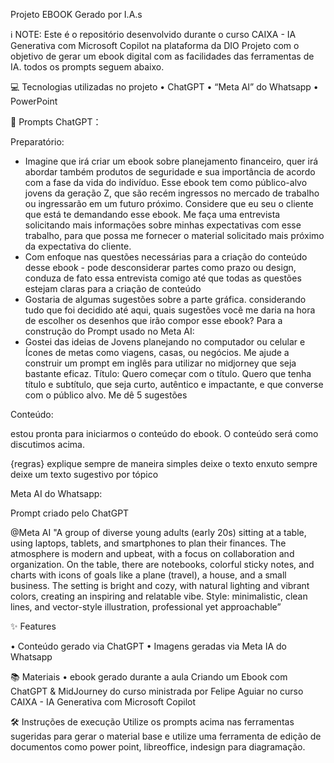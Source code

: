 Projeto EBOOK Gerado por I.A.s

ℹ️ NOTE: Este é o repositório desenvolvido durante o curso CAIXA - IA Generativa com Microsoft Copilot na plataforma da DIO
Projeto com o objetivo de gerar um ebook digital com as facilidades das ferramentas de IA. todos os prompts seguem abaixo.

💻 Tecnologias utilizadas no projeto
•	ChatGPT
•	“Meta AI” do Whatsapp
•	PowerPoint


🧠 Prompts
ChatGPT：

Preparatório: 	
- Imagine que irá criar um ebook sobre planejamento financeiro, quer irá abordar também produtos de seguridade e sua importância de acordo com a fase da vida do indivíduo. Esse ebook tem como público-alvo jovens da geração Z, que são recém ingressos no mercado de trabalho ou ingressarão em um futuro próximo. Considere que eu seu o cliente que está te demandando esse ebook. Me faça uma entrevista solicitando mais informações sobre minhas expectativas com esse trabalho, para que possa me fornecer o material solicitado mais próximo da expectativa do cliente.
- Com enfoque nas questões necessárias para a criação do conteúdo desse ebook - pode desconsiderar partes como prazo ou design, conduza de fato essa entrevista comigo até que todas as questões estejam claras para a criação de conteúdo
- Gostaria de algumas sugestões sobre a parte gráfica. considerando tudo que foi decidido até aqui, quais sugestões você me daria na hora de escolher os desenhos que irão compor esse ebook?
Para a construção do Prompt usado no Meta AI:
- Gostei das ideias de Jovens planejando no computador ou celular e Ícones de metas como viagens, casas, ou negócios. Me ajude a construir um prompt em inglês para utilizar no midjorney que seja bastante eficaz.
Título:
Quero começar com o título. Quero que tenha título e subtítulo,  que seja curto, autêntico e impactante, e que converse com o público alvo. Me dê 5 sugestões

Conteúdo:

estou pronta para iniciarmos o conteúdo do ebook. O conteúdo será como discutimos acima. 

{regras} explique sempre de maneira simples 
deixe o texto enxuto 
sempre deixe um texto sugestivo por tópico

Meta AI do Whatsapp:

Prompt criado pelo ChatGPT

@Meta AI "A group of diverse young adults (early 20s) sitting at a table, using laptops, tablets, and smartphones to plan their finances. The atmosphere is modern and upbeat, with a focus on collaboration and organization. On the table, there are notebooks, colorful sticky notes, and charts with icons of goals like a plane (travel), a house, and a small business. The setting is bright and cozy, with natural lighting and vibrant colors, creating an inspiring and relatable vibe. Style: minimalistic, clean lines, and vector-style illustration, professional yet approachable”

✨ Features

•	Conteúdo gerado via ChatGPT
•	Imagens geradas via Meta IA do Whatsapp

📚 Materiais
•	ebook gerado durante a aula Criando um Ebook com ChatGPT & MidJourney do curso ministrada por Felipe Aguiar no curso CAIXA - IA Generativa com Microsoft Copilot


🛠️ Instruções de execução
Utilize os prompts acima nas ferramentas sugeridas para gerar o material base e utilize uma ferramenta de edição de documentos como power point, libreoffice, indesign para diagramação.

